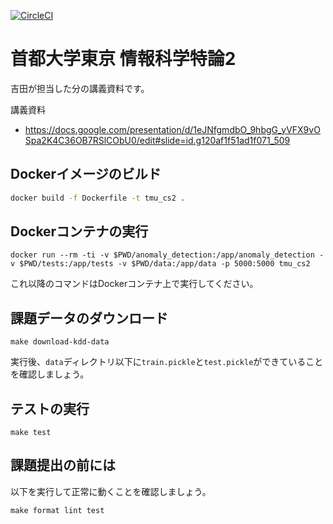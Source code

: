 [![CircleCI](https://circleci.com/gh/syou6162/tmu_cs2.svg?style=shield)](https://circleci.com/gh/syou6162/tmu_cs2)

# 首都大学東京 情報科学特論2
吉田が担当した分の講義資料です。

講義資料

- https://docs.google.com/presentation/d/1eJNfgmdbO_9hbgG_yVFX9vOSpa2K4C36OB7RSlCObU0/edit#slide=id.g120af1f51ad1f071_509

## Dockerイメージのビルド

```sh
docker build -f Dockerfile -t tmu_cs2 .
```

## Dockerコンテナの実行

```
docker run --rm -ti -v $PWD/anomaly_detection:/app/anomaly_detection -v $PWD/tests:/app/tests -v $PWD/data:/app/data -p 5000:5000 tmu_cs2
```

これ以降のコマンドはDockerコンテナ上で実行してください。

## 課題データのダウンロード

```
make download-kdd-data
```

実行後、`data`ディレクトリ以下に`train.pickle`と`test.pickle`ができていることを確認しましょう。

## テストの実行

```
make test
```

## 課題提出の前には
以下を実行して正常に動くことを確認しましょう。

```
make format lint test
```
